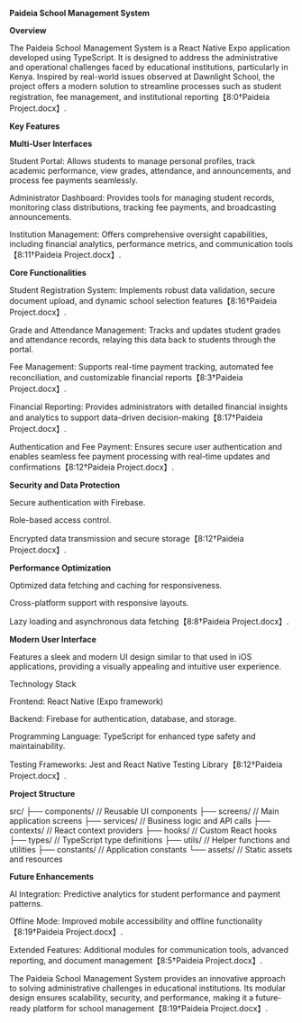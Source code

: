 **Paideia School Management System**

**Overview**

The Paideia School Management System is a React Native Expo application developed using TypeScript. It is designed to address the administrative and operational challenges faced by educational institutions, particularly in Kenya. Inspired by real-world issues observed at Dawnlight School, the project offers a modern solution to streamline processes such as student registration, fee management, and institutional reporting【8:0†Paideia Project.docx】.

**Key Features**

**Multi-User Interfaces**

Student Portal: Allows students to manage personal profiles, track academic performance, view grades, attendance, and announcements, and process fee payments seamlessly.

Administrator Dashboard: Provides tools for managing student records, monitoring class distributions, tracking fee payments, and broadcasting announcements.

Institution Management: Offers comprehensive oversight capabilities, including financial analytics, performance metrics, and communication tools【8:11†Paideia Project.docx】.

**Core Functionalities**

Student Registration System: Implements robust data validation, secure document upload, and dynamic school selection features【8:16†Paideia Project.docx】.

Grade and Attendance Management: Tracks and updates student grades and attendance records, relaying this data back to students through the portal.

Fee Management: Supports real-time payment tracking, automated fee reconciliation, and customizable financial reports【8:3†Paideia Project.docx】.

Financial Reporting: Provides administrators with detailed financial insights and analytics to support data-driven decision-making【8:17†Paideia Project.docx】.

Authentication and Fee Payment: Ensures secure user authentication and enables seamless fee payment processing with real-time updates and confirmations【8:12†Paideia Project.docx】.

**Security and Data Protection**

Secure authentication with Firebase.

Role-based access control.

Encrypted data transmission and secure storage【8:12†Paideia Project.docx】.

**Performance Optimization**

Optimized data fetching and caching for responsiveness.

Cross-platform support with responsive layouts.

Lazy loading and asynchronous data fetching【8:8†Paideia Project.docx】.

**Modern User Interface**

Features a sleek and modern UI design similar to that used in iOS applications, providing a visually appealing and intuitive user experience.

Technology Stack

Frontend: React Native (Expo framework)

Backend: Firebase for authentication, database, and storage.

Programming Language: TypeScript for enhanced type safety and maintainability.

Testing Frameworks: Jest and React Native Testing Library【8:12†Paideia Project.docx】.

**Project Structure**

src/
  ├── components/          // Reusable UI components
  ├── screens/            // Main application screens
  ├── services/           // Business logic and API calls
  ├── contexts/           // React context providers
  ├── hooks/              // Custom React hooks
  ├── types/              // TypeScript type definitions
  ├── utils/              // Helper functions and utilities
  ├── constants/          // Application constants
  └── assets/            // Static assets and resources

**Future Enhancements**

AI Integration: Predictive analytics for student performance and payment patterns.

Offline Mode: Improved mobile accessibility and offline functionality【8:19†Paideia Project.docx】.

Extended Features: Additional modules for communication tools, advanced reporting, and document management【8:5†Paideia Project.docx】.



The Paideia School Management System provides an innovative approach to solving administrative challenges in educational institutions. Its modular design ensures scalability, security, and performance, making it a future-ready platform for school management【8:19†Paideia Project.docx】.
